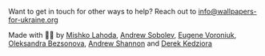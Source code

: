<p class="credits">Want to get in touch for other ways to help? Reach out to <a href="mailto:info@wallpapers-for-ukraine.org">info@wallpapers-for-ukraine.org</a></p>

<p class="credits">Made with 💙💛 by <a href="https://www.instagram.com/mishkoala/">Mishko Lahoda</a>, <a href="https://www.instagram.com/andrew_sobolev/">Andrew Sobolev</a>, <a href="https://www.instagram.com/eugeneworonyuk/">Eugene Voroniuk</a>, <a href="https://www.instagram.com/sandraolz/">Oleksandra Bezsonova</a>, <a href="https://www.linkedin.com/in/andrew-shannon-us-ua/">Andrew Shannon</a> and <a href="https://derekkedziora.com">Derek Kedziora</a></p>
